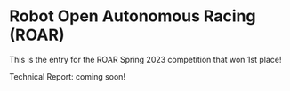 # Robot Open Autonomous Racing (ROAR)

This is the entry for the ROAR Spring 2023 competition that won 1st place!

Technical Report: coming soon!
